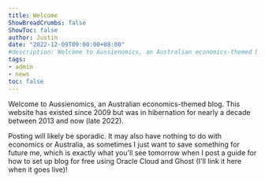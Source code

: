 ```yaml
---
title: Welcome
ShowBreadCrumbs: false
ShowToc: false
author: Justin
date: "2022-12-09T09:00:00+08:00"
#description: Welcome to Aussienomics, an Australian economics-themed blog.
tags:
- admin
- news
toc: false
---
```


Welcome to Aussienomics, an Australian economics-themed blog. This website has existed since 2009 but was in hibernation for nearly a decade between 2013 and now (late 2022).

Posting will likely be sporadic. It may also have nothing to do with economics or Australia, as sometimes I just want to save something for future me, which is exactly what you'll see tomorrow when I post a guide for how to set up blog for free using Oracle Cloud and Ghost (I'll link it here when it goes live)!